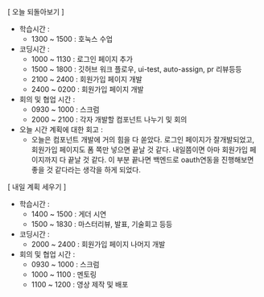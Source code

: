 [ 오늘 되돌아보기 ]

- 학습시간 :
  - 1300 ~ 1500 : 호눅스 수업
- 코딩시간 :
  - 1000 ~ 1130 : 로그인 페이지 추가
  - 1500 ~ 1800 : 깃허브 워크 플로우, ui-test, auto-assign, pr 리뷰등등
  - 2100 ~ 2400 : 회원가입 페이지 개발
  - 2400 ~ 0200 : 회원가입 페이지 개발
- 회의 및 협업 시간 :
  - 0930 ~ 1000 : 스크럼
  - 2000 ~ 2100 : 각자 개발할 컴포넌트 나누기 및 회의
- 오늘 시간 계획에 대한 회고 :
  - 오늘은 컴포넌트 개발에 거의 힘을 다 쏟았다. 로그인 페이지가 잘개발되었고, 회원가입 페이지도 폼 쪽만 넣으면 끝날 것 같다. 내일쯤이면 아마 회원가입 페이지까지 다 끝날 것 같다. 이 부분 끝나면 백엔드로 oauth연동을 진행해보면 좋을 것 같다라는 생각을 하게 되었다.

[ 내일 계획 세우기 ]

- 학습시간 :
  - 1400 ~ 1500 : 게더 시연
  - 1500 ~ 1830 : 마스터리뷰, 발표, 기술회고 등등
- 코딩시간 :
  - 2000 ~ 2400 : 회원가입 페이지 나머지 개발
- 회의 및 협업 시간 :
  - 0930 ~ 1000 : 스크럼
  - 1000 ~ 1100 : 멘토링
  - 1100 ~ 1200 : 영상 제작 및 배포